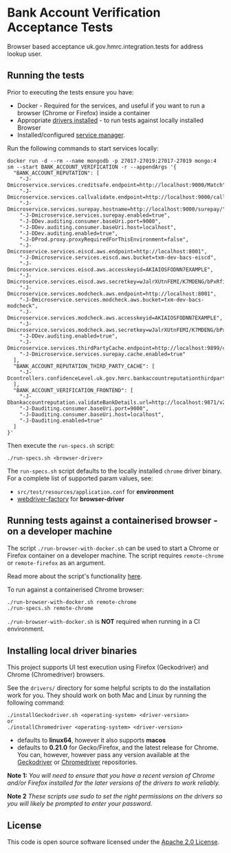 Bank Account Verification Acceptance Tests
================================

Browser based acceptance uk.gov.hmrc.integration.tests for address lookup user. 

## Running the tests

Prior to executing the tests ensure you have:
 - Docker - Required for the services, and useful if you want to run a browser (Chrome or Firefox) inside a container 
 - Appropriate [drivers installed](#installing-local-driver-binaries) - to run tests against locally installed Browser
 - Installed/configured [service manager](https://github.com/hmrc/service-manager).  

Run the following commands to start services locally:

    docker run -d --rm --name mongodb -p 27017-27019:27017-27019 mongo:4
    sm --start BANK_ACCOUNT_VERIFICATION -r --appendArgs '{
      "BANK_ACCOUNT_REPUTATION": [
        "-J-Dmicroservice.services.creditsafe.endpoint=http://localhost:9000/Match",
        "-J-Dmicroservice.services.callvalidate.endpoint=http://localhost:9000/callvalidateapi",
        "-J-Dmicroservice.services.surepay.hostname=http://localhost:9000/surepay/",
        "-J-Dmicroservice.services.surepay.enabled=true",
        "-J-DDev.auditing.consumer.baseUri.port=9000",
        "-J-DDev.auditing.consumer.baseUri.host=localhost",
        "-J-DDev.auditing.enabled=true",
        "-J-DProd.proxy.proxyRequiredForThisEnvironment=false",
        "-J-Dmicroservice.services.eiscd.aws.endpoint=http://localhost:8001",
        "-J-Dmicroservice.services.eiscd.aws.bucket=txm-dev-bacs-eiscd",
        "-J-Dmicroservice.services.eiscd.aws.accesskeyid=AKIAIOSFODNN7EXAMPLE",
        "-J-Dmicroservice.services.eiscd.aws.secretkey=wJalrXUtnFEMI/K7MDENG/bPxRfiCYEXAMPLEKEY",
        "-J-Dmicroservice.services.modcheck.aws.endpoint=http://localhost:8001",
        "-J-Dmicroservice.services.modcheck.aws.bucket=txm-dev-bacs-modcheck",
        "-J-Dmicroservice.services.modcheck.aws.accesskeyid=AKIAIOSFODNN7EXAMPLE",
        "-J-Dmicroservice.services.modcheck.aws.secretkey=wJalrXUtnFEMI/K7MDENG/bPxRfiCYEXAMPLEKEY",
        "-J-DDev.auditing.enabled=true",
        "-J-Dmicroservice.services.thirdPartyCache.endpoint=http://localhost:9899/cache",
        "-J-Dmicroservice.services.surepay.cache.enabled=true"
      ],
      "BANK_ACCOUNT_REPUTATION_THIRD_PARTY_CACHE": [
        "-J-Dcontrollers.confidenceLevel.uk.gov.hmrc.bankaccountreputationthirdpartycache.controllers.CacheController.needsLogging=true"
      ],
      "BANK_ACCOUNT_VERIFICATION_FRONTEND": [
        "-J-Dbankaccountreputation.validateBankDetails.url=http://localhost:9871/v2/validateBankDetails",
        "-J-Dauditing.consumer.baseUri.port=9000",
        "-J-Dauditing.consumer.baseUri.host=localhost",
        "-J-Dauditing.enabled=true"
      ]
    }'


Then execute the `run-specs.sh` script:
    
    ./run-specs.sh <browser-driver>

The `run-specs.sh` script defaults to the locally installed `chrome` driver binary.  For a complete list of supported param values, see:
 - `src/test/resources/application.conf` for **environment** 
 - [webdriver-factory](https://github.com/hmrc/webdriver-factory#2-instantiating-a-browser-with-default-options) for **browser-driver**

## Running tests against a containerised browser - on a developer machine

The script `./run-browser-with-docker.sh` can be used to start a Chrome or Firefox container on a developer machine. 
The script requires `remote-chrome` or `remote-firefox` as an argument.

Read more about the script's functionality [here](run-browser-with-docker.sh).

To run against a containerised Chrome browser:

```bash
./run-browser-with-docker.sh remote-chrome 
./run-specs.sh remote-chrome
```

`./run-browser-with-docker.sh` is **NOT** required when running in a CI environment. 

## Installing local driver binaries

This project supports UI test execution using Firefox (Geckodriver) and Chrome (Chromedriver) browsers. 

See the `drivers/` directory for some helpful scripts to do the installation work for you.  They should work on both Mac and Linux by running the following command:

    ./installGeckodriver.sh <operating-system> <driver-version>
    or
    ./installChromedriver <operating-system> <driver-version>

- *<operating-system>* defaults to **linux64**, however it also supports **macos**
- *<driver-version>* defaults to **0.21.0** for Gecko/Firefox, and the latest release for Chrome.  You can, however, however pass any version available at the [Geckodriver](https://github.com/mozilla/geckodriver/tags) or [Chromedriver](http://chromedriver.storage.googleapis.com/) repositories.

**Note 1:** *You will need to ensure that you have a recent version of Chrome and/or Firefox installed for the later versions of the drivers to work reliably.*

**Note 2** *These scripts use sudo to set the right permissions on the drivers so you will likely be prompted to enter your password.*

## License

This code is open source software licensed under the [Apache 2.0 License]("http://www.apache.org/licenses/LICENSE-2.0.html").

